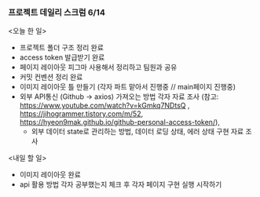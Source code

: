 <h3>프로젝트 데일리 스크럼 6/14</h3>
  
<오늘 한 일>
- 프로젝트 폴더 구조 정리 완료
- access token 발급받기 완료
- 페이지 레이아웃 피그마 사용해서 정리하고 팀원과 공유
- 커밋 컨벤션 정리 완료
- 이미지 레이아웃 틀 만들기 (각자 파트 맡아서 진행중 // main페이지 진행중)
- 외부 API통신 (Github -> axios) 가져오는 방법 각자 자료 조사 (참고: https://www.youtube.com/watch?v=kGmkq7NDtsQ ,            https://jihogrammer.tistory.com/m/52, https://hyeon9mak.github.io/github-personal-access-token/), 
  + 외부 데이터 state로 관리하는 방법, 데이터 로딩 상태, 에러 상태 구현 자료 조사

<내일 할 일>
- 이미지 레이아웃 완료
- api 활용 방법 각자 공부했는지 체크 후 각자 페이지 구현 실행 시작하기
